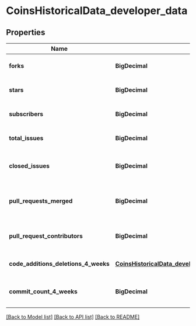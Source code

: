 # CoinsHistoricalData_developer_data
## Properties

| Name | Type | Description | Notes |
|------------ | ------------- | ------------- | -------------|
| **forks** | **BigDecimal** | coin repository forks | [optional] [default to null] |
| **stars** | **BigDecimal** | coin repository stars | [optional] [default to null] |
| **subscribers** | **BigDecimal** | coin repository subscribers | [optional] [default to null] |
| **total\_issues** | **BigDecimal** | coin repository total issues | [optional] [default to null] |
| **closed\_issues** | **BigDecimal** | coin repository closed issues | [optional] [default to null] |
| **pull\_requests\_merged** | **BigDecimal** | coin repository pull requests merged | [optional] [default to null] |
| **pull\_request\_contributors** | **BigDecimal** | coin repository pull request contributors | [optional] [default to null] |
| **code\_additions\_deletions\_4\_weeks** | [**CoinsHistoricalData_developer_data_code_additions_deletions_4_weeks**](CoinsHistoricalData_developer_data_code_additions_deletions_4_weeks.md) |  | [optional] [default to null] |
| **commit\_count\_4\_weeks** | **BigDecimal** | coin commit count 4 weeks | [optional] [default to null] |

[[Back to Model list]](../README.md#documentation-for-models) [[Back to API list]](../README.md#documentation-for-api-endpoints) [[Back to README]](../README.md)

